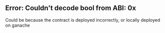 ## Error: Couldn't decode bool from ABI: 0x
Could be because the contract is deployed incorrectly, or locally deployed on ganache
